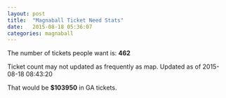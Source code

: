 ```yaml
---
layout: post
title:  "Magnaball Ticket Need Stats"
date:   2015-08-18 05:36:07
categories: magnaball
---
```


The number of tickets people want is: <strong>462</strong>

Ticket count may not updated as frequently as map. Updated as of 2015-08-18 08:43:20

That would be <strong>$103950</strong> in GA tickets.
